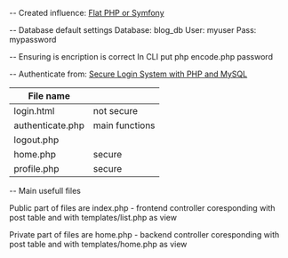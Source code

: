 -- Created influence:
[Flat PHP or Symfony](https://symfony.com/doc/current/introduction/from_flat_php_to_symfony.html)

-- Database default settings
	Database: blog_db
	User: myuser
	Pass: mypassword

-- Ensuring is encription is correct
In CLI put 
	php encode.php password

-- Authenticate from:
[Secure Login System with PHP and MySQL](https://codeshack.io/secure-login-system-php-mysql/)

| File name        | 			|
|------------------|:-------------------|
| login.html	   | not secure		|
| authenticate.php | main functions	|
| logout.php	   |			|
| home.php	   | secure		|
| profile.php 	   | secure		|

-- Main usefull files

Public part of files are index.php - frontend controller coresponding with post table and with templates/list.php as view

Private part of files are home.php - backend controller coresponding with post table and with templates/home.php as view

